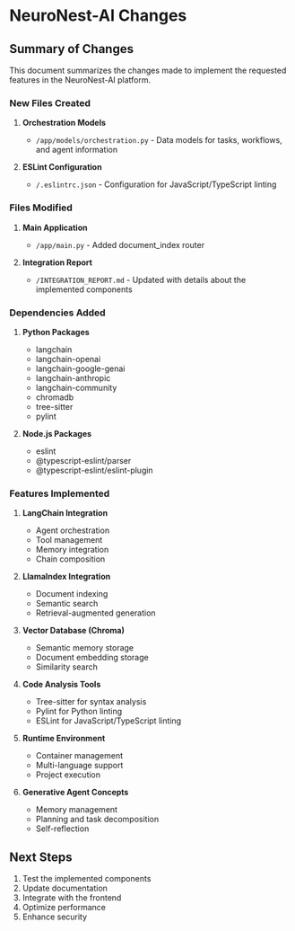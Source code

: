 # NeuroNest-AI Changes

## Summary of Changes

This document summarizes the changes made to implement the requested features in the NeuroNest-AI platform.

### New Files Created

1. **Orchestration Models**
   - `/app/models/orchestration.py` - Data models for tasks, workflows, and agent information

2. **ESLint Configuration**
   - `/.eslintrc.json` - Configuration for JavaScript/TypeScript linting

### Files Modified

1. **Main Application**
   - `/app/main.py` - Added document_index router

2. **Integration Report**
   - `/INTEGRATION_REPORT.md` - Updated with details about the implemented components

### Dependencies Added

1. **Python Packages**
   - langchain
   - langchain-openai
   - langchain-google-genai
   - langchain-anthropic
   - langchain-community
   - chromadb
   - tree-sitter
   - pylint

2. **Node.js Packages**
   - eslint
   - @typescript-eslint/parser
   - @typescript-eslint/eslint-plugin

### Features Implemented

1. **LangChain Integration**
   - Agent orchestration
   - Tool management
   - Memory integration
   - Chain composition

2. **LlamaIndex Integration**
   - Document indexing
   - Semantic search
   - Retrieval-augmented generation

3. **Vector Database (Chroma)**
   - Semantic memory storage
   - Document embedding storage
   - Similarity search

4. **Code Analysis Tools**
   - Tree-sitter for syntax analysis
   - Pylint for Python linting
   - ESLint for JavaScript/TypeScript linting

5. **Runtime Environment**
   - Container management
   - Multi-language support
   - Project execution

6. **Generative Agent Concepts**
   - Memory management
   - Planning and task decomposition
   - Self-reflection

## Next Steps

1. Test the implemented components
2. Update documentation
3. Integrate with the frontend
4. Optimize performance
5. Enhance security